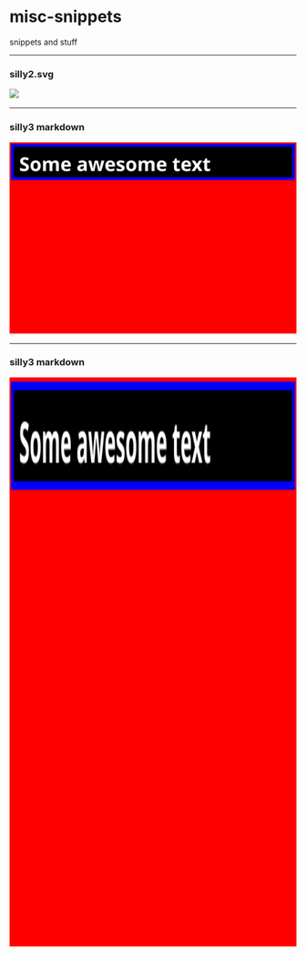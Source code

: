 # misc-snippets
snippets and stuff

---

### silly2.svg
![](silly2.svg)

---

### silly3 markdown 
![](silly3.svg)

---

<h3>silly3 markdown</h3>
<img src="silly3.svg" width="100%" height="1000">
